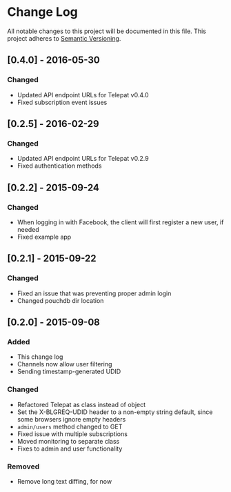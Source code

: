 # Change Log
All notable changes to this project will be documented in this file.
This project adheres to [Semantic Versioning](http://semver.org/).

## [0.4.0] - 2016-05-30
### Changed
- Updated API endpoint URLs for Telepat v0.4.0
- Fixed subscription event issues

## [0.2.5] - 2016-02-29
### Changed
- Updated API endpoint URLs for Telepat v0.2.9
- Fixed authentication methods

## [0.2.2] - 2015-09-24
### Changed
- When logging in with Facebook, the client will first register a new user, if needed
- Fixed example app

## [0.2.1] - 2015-09-22
### Changed
- Fixed an issue that was preventing proper admin login
- Changed pouchdb dir location

## [0.2.0] - 2015-09-08
### Added
- This change log
- Channels now allow user filtering
- Sending timestamp-generated UDID

### Changed
- Refactored Telepat as class instead of object
- Set the X-BLGREQ-UDID header to a non-empty string default, since some browsers ignore empty headers
- `admin/users` method changed to GET
- Fixed issue with multiple subscriptions
- Moved monitoring to separate class
- Fixes to admin and user functionality

### Removed
- Remove long text diffing, for now